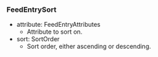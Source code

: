 ### FeedEntrySort
- attribute: FeedEntryAttributes
  - Attribute to sort on.
- sort: SortOrder
  - Sort order, either ascending or descending.
